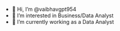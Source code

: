 - 👋 Hi, I’m @vaibhavgpt954
- 👀 I’m interested in Business/Data Analyst
- 🌱 I’m currently working as a Data Analyst


<!---
vaibhavgpt954/vaibhavgpt954 is a ✨ special ✨ repository because its `README.md` (this file) appears on your GitHub profile.
You can click the Preview link to take a look at your changes.
--->
